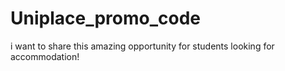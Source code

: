 # Uniplace_promo_code
i want to share this amazing opportunity for students looking for accommodation!
